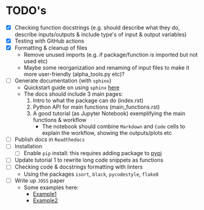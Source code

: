 # TODO's

- [x] Checking function docstrings (e.g. should describe what they do, describe inputs/outputs & include type's of input & output variables) 
- [x] Testing with GitHub actions
- [x] Formatting & cleanup of files
    * Remove unused imports (e.g. if package/function is imported but not used etc)
    * Maybe some reorganization and renaming of input files to make it more user-friendly (alpha_tools.py etc)?
- [ ] Generate documentation (with `sphinx`)
    * Quickstart guide on using `sphinx` [here](https://www.sphinx-doc.org/en/master/usage/quickstart.html)
    * The docs should include 3 main pages:
        1. Intro to what the package can do (index.rst)
        2. Python API for main functions (main_functions.rst)
        3. A good tutorial (as Jupyter Notebook) exemplifying the main functions & workflow
            * The notebook should combine `Markdown` and `Code` cells to explain the workflow, showing the outputs/plots etc
- [ ] Publish docs in `Readthedocs`
- [ ] Installation
  - [ ] Enable `pip` install: this requires adding package to [pypi](https://pypi.org/)
- [ ] Update tutorial 1 to rewrite long code snippets as functions
- [ ] Checking code & docstrings formatting with linters
    * Using the packages `isort`, `black`, `pycodestyle`, `flake8`
- [ ] Write up `JOSS` paper
  - Some examples here: 
    - [Example1](https://joss.theoj.org/papers/10.21105/joss.04817)
    - [Example2](https://joss.theoj.org/papers/10.21105/joss.03171)
